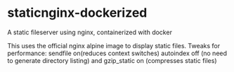 # staticnginx-dockerized
A static fileserver using nginx, containerized with docker

This uses the official nginx alpine image to display static files.
Tweaks for performance: sendfile on(reduces context switches) autoindex off (no need to generate directory listing) and gzip_static on (compresses static files)  
